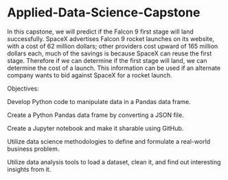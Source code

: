 # Applied-Data-Science-Capstone

In this capstone, we will predict if the Falcon 9 first stage will land successfully. SpaceX advertises Falcon 9 rocket launches on its website, with a cost of 62 million dollars; other providers cost upward of 165 million dollars each, much of the savings is because SpaceX can reuse the first stage. Therefore if we can determine if the first stage will land, we can determine the cost of a launch. This information can be used if an alternate company wants to bid against SpaceX for a rocket launch. 

Objectives:

Develop Python code to manipulate data in a Pandas data frame.

Create a Python Pandas data frame by converting a JSON file.

Create a Jupyter notebook and make it sharable using GitHub.

Utilize data science methodologies to define and formulate a real-world business problem.

Utilize data analysis tools to load a dataset, clean it, and find out interesting insights from it.
